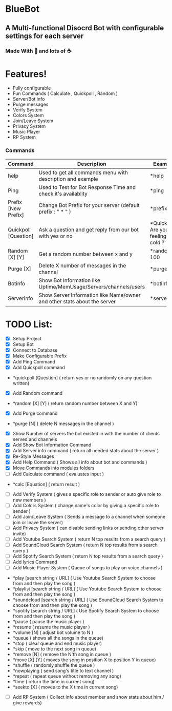 # BlueBot
## A Multi-functional Disocrd Bot with configurable settings for each server 
### Made With 💖 and lots of ☕ 

# Features!
- Fully configurable  
- Fun Commands ( Calculate , Quickpoll , Random )
- Server/Bot info
- Purge messages
- Verify System
- Colors System
- Join/Leave System
- Privacy System
- Music Player
- RP System

### Commands
| Command | Description | Example |
| ------ | ------ | ------ |
|help| Used to get all commands menu with description and example| *help |
|Ping| Used to Test for Bot Response Time and check it's availablity | *ping |
|Prefix [New Prefix]| Change Bot Prefix for your server (default prefix : " * " ) | *prefix ! |
|Quickpoll [Question]| Ask a question and get reply from our bot with yes or no| *Quickpoll Are you feeling cold ? |
|Random [X] [Y] | Get a random number between x and y | *random 1 100 |
|Purge [X] | Delete X number of messages in the channel | *purge 20 |
|Botinfo | Show Bot Information like Uptime/MemUsage/Servers/channels/users | *botinfo |
|Serverinfo | Show Server Information like Name/owner and other stats about the server | *serverinfo |


# TODO List:
- [x] Setup Project
- [x] Setup Bot
- [x] Connect to Database
- [x] Make Configurable Prefix
- [X] Add Ping Command
- [x] Add Quickpoll command 
- *quickpoll [Question] ( return yes or no randomly on any question written)
- [x] Add Random command 
- *random [X] [Y] ( return random number between X and Y)
- [X] Add Purge command 
- *purge [N] ( delete N messages in the channel )
- [X] Show Number of servers the bot existed in with the number of clients served and channels
- [X] Add Show Bot Information Command
- [X] Add Server info command ( return all needed stats about the server )
- [X] Re-Style Messages
- [X] Add Help Command ( Shows all info about bot and commands )
- [X] Move Commands into modules folders
- [ ] Add Calculate command ( evaluates input )
- *calc [Equation] ( return result )
- [ ] Add Verify System ( gives a specific role to sender or auto give role to new members )
- [ ] Add Colors System ( change name's color by giving a specific role to sender )
- [ ] Add Join/Leave System ( Sends a message to a channel when someone join or leave the server)
- [ ] Add Privacy System ( can disable sending links or sending other server invite)
- [ ] Add Youtube Search System ( return N top results from a search query )
- [ ] Add SoundCloud Search System ( return N top results from a search query )
- [ ] Add Spotify Search System ( return N top results from a search query )
- [ ] Add lyrics Command
- [ ] Add Music Player System ( Queue of songs to play on voice channels )
- *play [search string / URL] ( Use Youtube Search System to choose from and then play the song )
- *playlist [search string / URL] ( Use Youtube Search System to choose from and then play the song )
- *soundcloud [search string / URL] ( Use SoundCloud Search System to choose from and then play the song )
- *spotify [search string / URL] ( Use Spotify Search System to choose from and then play the song )
- *pause ( pause the music player )
- *resume ( resume the music player )
- *volume [N] ( adjust bot volume to N )
- *queue ( shows all the songs in the queue) 
- *stop ( clear queue and end music player)
- *skip ( move to the next song in queue)
- *remove [N] ( remove the N'th song in queue )
- *move [X] [Y] ( moves the song in position X to position Y in queue)
- *shuffle ( randomly shuffle the queue )
- *nowplaying ( send song's title to text channel )
- *repeat ( repeat queue without removing any song)
- *time ( return the time in current song)
- *seekto [X] ( moves to the X time in current song)
- [ ] Add RP System ( Collect info about member and show stats about him / give rewards)
